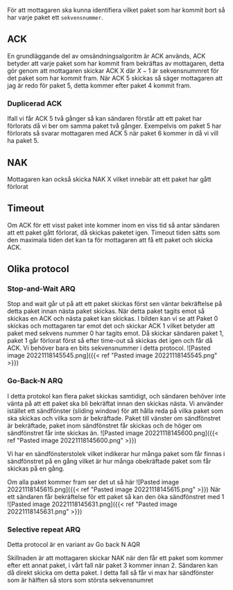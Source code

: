 För att mottagaren ska kunna identifiera vilket paket som har kommit bort så har varje paket ett `sekvensnummer`.

## ACK
En grundläggande del av omsändningsalgoritm är ACK används, ACK betyder att varje paket som har kommit fram bekräftas av mottagaren, detta gör genom att mottagaren skickar ACK X där $X-1$ är sekvensnummret för det paket som har kommit fram. När ACK 5 skickas så säger mottagaren att jag är redo för paket 5, detta kommer efter paket 4 kommit fram. 
### Duplicerad ACK
Ifall vi får ACK 5 två gånger så kan sändaren förstår att ett paket har förlorats då vi ber om samma paket två gånger. Exempelvis om paket 5 har förlorats så svarar mottagaren med ACK 5 när paket 6 kommer in då vi vill ha paket 5.

## NAK
Mottagaren kan också skicka NAK X vilket innebär att ett paket har gått förlorat

## Timeout

Om ACK för ett visst paket inte kommer inom en viss tid så antar sändaren att ett paket gått förlorat, då skickas paketet igen. Timeout tiden sätts som den maximala tiden det kan ta för mottagaren att få ett paket och skicka ACK.


## Olika protocol

### Stop-and-Wait ARQ

Stop and wait går ut på att ett paket skickas först sen väntar bekräftelse på detta paket innan nästa paket skickas. När detta paket tagits emot så skickas en ACK och nästa paket kan skickas. I bilden kan vi se att Paket 0 skickas och mottagaren tar emot det och skickar ACK 1 vilket betyder att paket med sekvens nummer 0 har tagits emot. Då skickar sändaren paket 1, paket 1 går förlorat först så efter time-out så skickas det igen och får då ACK. Vi behöver bara en bits sekvensnummer i detta protocol.
![Pasted image 20221118145545.png]({{< ref "Pasted image 20221118145545.png" >}})
### Go-Back-N ARQ

I detta protokol kan flera paket skickas samtidigt, och sändaren behöver inte vänta på att ett paket ska bli bekräftat innan den skickas nästa. Vi använder istället ett sändfönster (sliding window) för att hålla reda på vilka paket som ska skickas och vilka som är bekräftade. Paket till vänster om sändfönstret är bekräftade, paket inom sändfönstret får skickas och de höger om sändfönstret får inte skickas än.
![Pasted image 20221118145600.png]({{< ref "Pasted image 20221118145600.png" >}})

Vi har en sändfönsterstolek vilket indikerar hur många paket som får finnas i sändfönstret på en gång vilket är hur många obekräftade paket som får skickas på en gång.

Om alla paket kommer fram ser det ut så här
![Pasted image 20221118145615.png]({{< ref "Pasted image 20221118145615.png" >}})
När ett sändaren får bekräftelse för ett paket så kan den öka sändfönstret med 1
![Pasted image 20221118145631.png]({{< ref "Pasted image 20221118145631.png" >}})
### Selective repeat ARQ

Detta protocol är en variant av Go back N AQR

Skillnaden är att mottagaren skickar NAK när den får ett paket som kommer efter ett annat paket, i vårt fall när paket 3 kommer innan 2. Sändaren kan då direkt skicka om detta paket. I detta fall så får vi max har sändfönster som är hälften så stors som största sekvensnumret